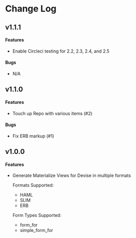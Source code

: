# Change Log

## v1.1.1

#### Features
- Enable Circleci testing for 2.2, 2.3, 2.4, and 2.5

#### Bugs
- N/A


## v1.1.0

#### Features
- Touch up Repo with various items (#2)

#### Bugs
- Fix ERB markup (#1)

## v1.0.0

#### Features
- Generate Materialize Views for Devise in multiple formats

  Formats Supported:
    - HAML
    - SLIM
    - ERB

  Form Types Supported:
    - form_for
    - simple_form_for
